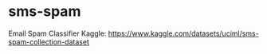 # sms-spam
Email Spam Classifier
Kaggle: https://www.kaggle.com/datasets/uciml/sms-spam-collection-dataset
